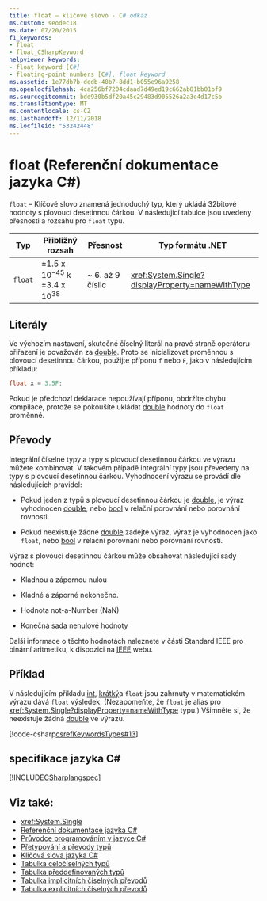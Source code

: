 ```yaml
---
title: float – klíčové slovo - C# odkaz
ms.custom: seodec18
ms.date: 07/20/2015
f1_keywords:
- float
- float_CSharpKeyword
helpviewer_keywords:
- float keyword [C#]
- floating-point numbers [C#], float keyword
ms.assetid: 1e77db7b-dedb-48b7-8dd1-b055e96a9258
ms.openlocfilehash: 4ca256bf7204cdaad7d49ed19c662ab81bb01bf9
ms.sourcegitcommit: bdd930b5df20a45c29483d905526a2a3e4d17c5b
ms.translationtype: MT
ms.contentlocale: cs-CZ
ms.lasthandoff: 12/11/2018
ms.locfileid: "53242448"
---
```

# <a name="float-c-reference"></a>float (Referenční dokumentace jazyka C#)

`float` – Klíčové slovo znamená jednoduchý typ, který ukládá 32bitové hodnoty s plovoucí desetinnou čárkou. V následující tabulce jsou uvedeny přesnosti a rozsahu pro `float` typu.

|Typ|Přibližný rozsah|Přesnost|Typ formátu .NET|  
|----------|-----------------------|---------------|-------------------------|  
|`float`|±1.5 x 10<sup>−45</sup> k ±3.4 x 10<sup>38</sup>|~ 6. až 9 číslic|<xref:System.Single?displayProperty=nameWithType>|  

## <a name="literals"></a>Literály

Ve výchozím nastavení, skutečné číselný literál na pravé straně operátoru přiřazení je považován za [double](double.md). Proto se inicializovat proměnnou s plovoucí desetinnou čárkou, použijte příponu `f` nebo `F`, jako v následujícím příkladu:

```csharp
float x = 3.5F;
```

Pokud je předchozí deklarace nepoužívají příponu, obdržíte chybu kompilace, protože se pokoušíte ukládat [double](double.md) hodnoty do `float` proměnné.

## <a name="conversions"></a>Převody

Integrální číselné typy a typy s plovoucí desetinnou čárkou ve výrazu můžete kombinovat. V takovém případě integrální typy jsou převedeny na typy s plovoucí desetinnou čárkou. Vyhodnocení výrazu se provádí dle následujících pravidel:

- Pokud jeden z typů s plovoucí desetinnou čárkou je [double](double.md), je výraz vyhodnocen [double](double.md), nebo [bool](bool.md) v relační porovnání nebo porovnání rovnosti.

- Pokud neexistuje žádné [double](double.md) zadejte výraz, výraz je vyhodnocen jako `float`, nebo [bool](bool.md) v relační porovnání nebo porovnání rovnosti.

Výraz s plovoucí desetinnou čárkou může obsahovat následující sady hodnot:

- Kladnou a zápornou nulou

- Kladné a záporné nekonečno.

- Hodnota not-a-Number (NaN)

- Konečná sada nenulové hodnoty

Další informace o těchto hodnotách naleznete v části Standard IEEE pro binární aritmetiku, k dispozici na [IEEE](https://www.ieee.org) webu.

## <a name="example"></a>Příklad

V následujícím příkladu [int](int.md), [krátký](short.md)a `float` jsou zahrnuty v matematickém výrazu dává `float` výsledek. (Nezapomeňte, že `float` je alias pro <xref:System.Single?displayProperty=nameWithType> typu.) Všimněte si, že neexistuje žádná [double](double.md) ve výrazu.

[!code-csharp[csrefKeywordsTypes#13](~/samples/snippets/csharp/VS_Snippets_VBCSharp/csrefKeywordsTypes/CS/keywordsTypes.cs#13)]

## <a name="c-language-specification"></a>specifikace jazyka C#

[!INCLUDE[CSharplangspec](~/includes/csharplangspec-md.md)]

## <a name="see-also"></a>Viz také:

- <xref:System.Single>  
- [Referenční dokumentace jazyka C#](../index.md)  
- [Průvodce programováním v jazyce C#](../../programming-guide/index.md)  
- [Přetypování a převody typů](../../programming-guide/types/casting-and-type-conversions.md)  
- [Klíčová slova jazyka C#](index.md)  
- [Tabulka celočíselných typů](integral-types-table.md)  
- [Tabulka předdefinovaných typů](built-in-types-table.md)  
- [Tabulka implicitních číselných převodů](implicit-numeric-conversions-table.md)  
- [Tabulka explicitních číselných převodů](explicit-numeric-conversions-table.md)  